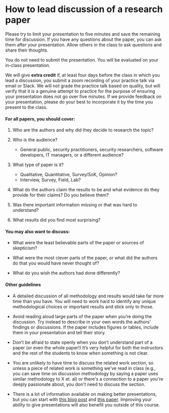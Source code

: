 # How to lead discussion of a research paper

Please try to limit your presentation to five minutes and save the remaining time for discussion.  If you have any questions about the paper, you can ask them after your presentation.  Allow others in the class to ask questions and share their thoughts.

You do not need to submit the presentation.  You will be evaluated on your in-class presentation.

We will give **extra credit** if, at least four days before the class in which you lead a discussion, you submit a zoom recording of your practice talk via email or Slack.  We will not grade the practice talk based on quality, but will verify that it is a genuine attempt to practice for the purpose of ensuring your presentation does not go over five minutes.  If we provide feedback on your presentation, please do your best to incorporate it by the time you present to the class.

#### For all papers, you should cover:

1.  Who are the authors and why did they decide to research the topic?

2.  Who is the audience?
      - General public, security practitioners, security researchers, software developers, IT managers, or a different audience?

3.  What type of paper is it?
      - Qualitative, Quantitative, Survey/SoK, Opinion?
      - Interview, Survey, Field, Lab?

4.  What do the authors claim the results to be and what evidence do they provide for their claims?  Do you believe them?

5.  Was there important information missing or that was hard to understand?

6.  What results did you find most surprising?

#### You may also want to discuss:

-  What were the least believable parts of the paper or sources of skepticism?

-  What were the most clever parts of the paper, or what did the authors do that you would have never thought of?

-  What do you wish the authors had done differently?


#### Other guidelines

- A detailed discussion of all methodology and results would take far more time than you have.  You will need to work hard to identify any unique methodological choices or important results and stick only to those.

- Avoid reading aloud large parts of the paper when you’re doing the discussion. Try instead to describe in your own words the authors’ findings or discussions.  If the paper includes figures or tables, include them in your presentation and tell their story.

- Don’t be afraid to state openly when you don’t understand part of a paper (or even the whole paper\!) It’s very helpful for both the instructors and the rest of the students to know when something is not clear.

- You are unlikely to have time to discuss the related work section, so unless a piece of related work is something we've read in class (e.g., you can save time on discussion methodology by saying a paper uses similar methodology to X et. al) or there's a connection to a paper you're deeply passionate about, you don't need to discuss the section.

- There is a lot of information available on making better presentations, but you can start with [this blog post](https://my.chartered.college/impact_article/using-cognitive-load-theory-to-improve-slideshow-presentations/) and [this paper](https://ojs.library.queensu.ca/index.php/PCEEA/article/view/14872).  Improving your ability to give presentations will also benefit you outside of this course.
